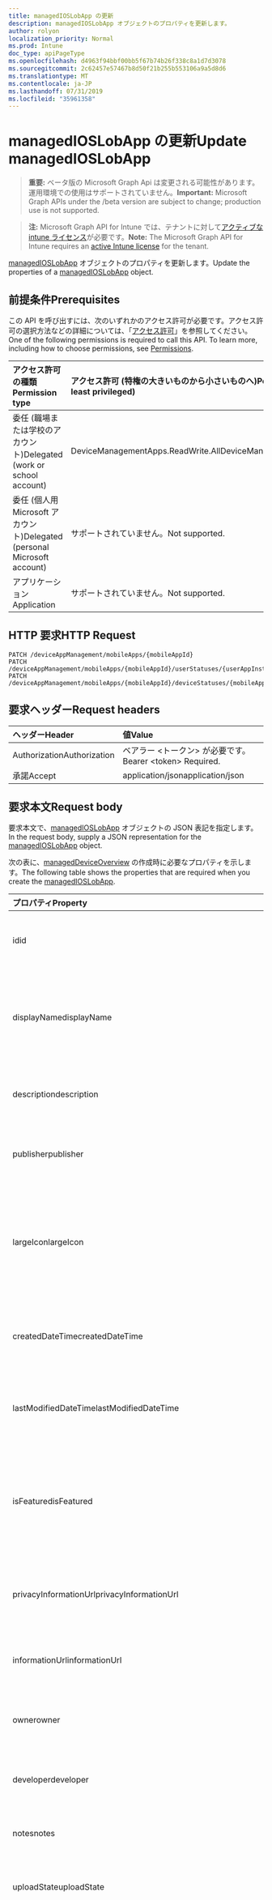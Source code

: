 ```yaml
---
title: managedIOSLobApp の更新
description: managedIOSLobApp オブジェクトのプロパティを更新します。
author: rolyon
localization_priority: Normal
ms.prod: Intune
doc_type: apiPageType
ms.openlocfilehash: d4963f94bbf00bb5f67b74b26f338c8a1d7d3078
ms.sourcegitcommit: 2c62457e57467b8d50f21b255b553106a9a5d8d6
ms.translationtype: MT
ms.contentlocale: ja-JP
ms.lasthandoff: 07/31/2019
ms.locfileid: "35961358"
---
```

# <a name="update-managedioslobapp"></a><span data-ttu-id="b1209-103">managedIOSLobApp の更新</span><span class="sxs-lookup"><span data-stu-id="b1209-103">Update managedIOSLobApp</span></span>

> <span data-ttu-id="b1209-104">**重要:** ベータ版の Microsoft Graph Api は変更される可能性があります。運用環境での使用はサポートされていません。</span><span class="sxs-lookup"><span data-stu-id="b1209-104">**Important:** Microsoft Graph APIs under the /beta version are subject to change; production use is not supported.</span></span>

> <span data-ttu-id="b1209-105">**注:** Microsoft Graph API for Intune では、テナントに対して[アクティブな intune ライセンス](https://go.microsoft.com/fwlink/?linkid=839381)が必要です。</span><span class="sxs-lookup"><span data-stu-id="b1209-105">**Note:** The Microsoft Graph API for Intune requires an [active Intune license](https://go.microsoft.com/fwlink/?linkid=839381) for the tenant.</span></span>

<span data-ttu-id="b1209-106">[managedIOSLobApp](../resources/intune-apps-managedioslobapp.md) オブジェクトのプロパティを更新します。</span><span class="sxs-lookup"><span data-stu-id="b1209-106">Update the properties of a [managedIOSLobApp](../resources/intune-apps-managedioslobapp.md) object.</span></span>

## <a name="prerequisites"></a><span data-ttu-id="b1209-107">前提条件</span><span class="sxs-lookup"><span data-stu-id="b1209-107">Prerequisites</span></span>
<span data-ttu-id="b1209-p101">この API を呼び出すには、次のいずれかのアクセス許可が必要です。アクセス許可の選択方法などの詳細については、「[アクセス許可](/graph/permissions-reference)」を参照してください。</span><span class="sxs-lookup"><span data-stu-id="b1209-p101">One of the following permissions is required to call this API. To learn more, including how to choose permissions, see [Permissions](/graph/permissions-reference).</span></span>

|<span data-ttu-id="b1209-110">アクセス許可の種類</span><span class="sxs-lookup"><span data-stu-id="b1209-110">Permission type</span></span>|<span data-ttu-id="b1209-111">アクセス許可 (特権の大きいものから小さいものへ)</span><span class="sxs-lookup"><span data-stu-id="b1209-111">Permissions (from most to least privileged)</span></span>|
|:---|:---|
|<span data-ttu-id="b1209-112">委任 (職場または学校のアカウント)</span><span class="sxs-lookup"><span data-stu-id="b1209-112">Delegated (work or school account)</span></span>|<span data-ttu-id="b1209-113">DeviceManagementApps.ReadWrite.All</span><span class="sxs-lookup"><span data-stu-id="b1209-113">DeviceManagementApps.ReadWrite.All</span></span>|
|<span data-ttu-id="b1209-114">委任 (個人用 Microsoft アカウント)</span><span class="sxs-lookup"><span data-stu-id="b1209-114">Delegated (personal Microsoft account)</span></span>|<span data-ttu-id="b1209-115">サポートされていません。</span><span class="sxs-lookup"><span data-stu-id="b1209-115">Not supported.</span></span>|
|<span data-ttu-id="b1209-116">アプリケーション</span><span class="sxs-lookup"><span data-stu-id="b1209-116">Application</span></span>|<span data-ttu-id="b1209-117">サポートされていません。</span><span class="sxs-lookup"><span data-stu-id="b1209-117">Not supported.</span></span>|

## <a name="http-request"></a><span data-ttu-id="b1209-118">HTTP 要求</span><span class="sxs-lookup"><span data-stu-id="b1209-118">HTTP Request</span></span>
<!-- {
  "blockType": "ignored"
}
-->
``` http
PATCH /deviceAppManagement/mobileApps/{mobileAppId}
PATCH /deviceAppManagement/mobileApps/{mobileAppId}/userStatuses/{userAppInstallStatusId}/app
PATCH /deviceAppManagement/mobileApps/{mobileAppId}/deviceStatuses/{mobileAppInstallStatusId}/app
```

## <a name="request-headers"></a><span data-ttu-id="b1209-119">要求ヘッダー</span><span class="sxs-lookup"><span data-stu-id="b1209-119">Request headers</span></span>
|<span data-ttu-id="b1209-120">ヘッダー</span><span class="sxs-lookup"><span data-stu-id="b1209-120">Header</span></span>|<span data-ttu-id="b1209-121">値</span><span class="sxs-lookup"><span data-stu-id="b1209-121">Value</span></span>|
|:---|:---|
|<span data-ttu-id="b1209-122">Authorization</span><span class="sxs-lookup"><span data-stu-id="b1209-122">Authorization</span></span>|<span data-ttu-id="b1209-123">ベアラー &lt;トークン&gt; が必要です。</span><span class="sxs-lookup"><span data-stu-id="b1209-123">Bearer &lt;token&gt; Required.</span></span>|
|<span data-ttu-id="b1209-124">承諾</span><span class="sxs-lookup"><span data-stu-id="b1209-124">Accept</span></span>|<span data-ttu-id="b1209-125">application/json</span><span class="sxs-lookup"><span data-stu-id="b1209-125">application/json</span></span>|

## <a name="request-body"></a><span data-ttu-id="b1209-126">要求本文</span><span class="sxs-lookup"><span data-stu-id="b1209-126">Request body</span></span>
<span data-ttu-id="b1209-127">要求本文で、[managedIOSLobApp](../resources/intune-apps-managedioslobapp.md) オブジェクトの JSON 表記を指定します。</span><span class="sxs-lookup"><span data-stu-id="b1209-127">In the request body, supply a JSON representation for the [managedIOSLobApp](../resources/intune-apps-managedioslobapp.md) object.</span></span>

<span data-ttu-id="b1209-128">次の表に、[managedDeviceOverview](../resources/intune-apps-managedioslobapp.md) の作成時に必要なプロパティを示します。</span><span class="sxs-lookup"><span data-stu-id="b1209-128">The following table shows the properties that are required when you create the [managedIOSLobApp](../resources/intune-apps-managedioslobapp.md).</span></span>

|<span data-ttu-id="b1209-129">プロパティ</span><span class="sxs-lookup"><span data-stu-id="b1209-129">Property</span></span>|<span data-ttu-id="b1209-130">型</span><span class="sxs-lookup"><span data-stu-id="b1209-130">Type</span></span>|<span data-ttu-id="b1209-131">説明</span><span class="sxs-lookup"><span data-stu-id="b1209-131">Description</span></span>|
|:---|:---|:---|
|<span data-ttu-id="b1209-132">id</span><span class="sxs-lookup"><span data-stu-id="b1209-132">id</span></span>|<span data-ttu-id="b1209-133">文字列</span><span class="sxs-lookup"><span data-stu-id="b1209-133">String</span></span>|<span data-ttu-id="b1209-134">エンティティのキー。</span><span class="sxs-lookup"><span data-stu-id="b1209-134">Key of the entity.</span></span> <span data-ttu-id="b1209-135">[mobileApp](../resources/intune-apps-mobileapp.md) から継承します</span><span class="sxs-lookup"><span data-stu-id="b1209-135">Inherited from [mobileApp](../resources/intune-apps-mobileapp.md)</span></span>|
|<span data-ttu-id="b1209-136">displayName</span><span class="sxs-lookup"><span data-stu-id="b1209-136">displayName</span></span>|<span data-ttu-id="b1209-137">文字列</span><span class="sxs-lookup"><span data-stu-id="b1209-137">String</span></span>|<span data-ttu-id="b1209-138">管理者が提供またはインポートしたアプリのタイトル。</span><span class="sxs-lookup"><span data-stu-id="b1209-138">The admin provided or imported title of the app.</span></span> <span data-ttu-id="b1209-139">[mobileApp](../resources/intune-apps-mobileapp.md) から継承します</span><span class="sxs-lookup"><span data-stu-id="b1209-139">Inherited from [mobileApp](../resources/intune-apps-mobileapp.md)</span></span>|
|<span data-ttu-id="b1209-140">description</span><span class="sxs-lookup"><span data-stu-id="b1209-140">description</span></span>|<span data-ttu-id="b1209-141">String</span><span class="sxs-lookup"><span data-stu-id="b1209-141">String</span></span>|<span data-ttu-id="b1209-142">アプリの説明。</span><span class="sxs-lookup"><span data-stu-id="b1209-142">The description of the app.</span></span> <span data-ttu-id="b1209-143">[mobileApp](../resources/intune-apps-mobileapp.md) から継承します</span><span class="sxs-lookup"><span data-stu-id="b1209-143">Inherited from [mobileApp](../resources/intune-apps-mobileapp.md)</span></span>|
|<span data-ttu-id="b1209-144">publisher</span><span class="sxs-lookup"><span data-stu-id="b1209-144">publisher</span></span>|<span data-ttu-id="b1209-145">String</span><span class="sxs-lookup"><span data-stu-id="b1209-145">String</span></span>|<span data-ttu-id="b1209-146">アプリの発行元。</span><span class="sxs-lookup"><span data-stu-id="b1209-146">The publisher of the app.</span></span> <span data-ttu-id="b1209-147">[mobileApp](../resources/intune-apps-mobileapp.md) から継承します</span><span class="sxs-lookup"><span data-stu-id="b1209-147">Inherited from [mobileApp](../resources/intune-apps-mobileapp.md)</span></span>|
|<span data-ttu-id="b1209-148">largeIcon</span><span class="sxs-lookup"><span data-stu-id="b1209-148">largeIcon</span></span>|[<span data-ttu-id="b1209-149">mimeContent</span><span class="sxs-lookup"><span data-stu-id="b1209-149">mimeContent</span></span>](../resources/intune-shared-mimecontent.md)|<span data-ttu-id="b1209-150">アプリの詳細に表示され、アイコンのアップロードに使用される大きいアイコン。</span><span class="sxs-lookup"><span data-stu-id="b1209-150">The large icon, to be displayed in the app details and used for upload of the icon.</span></span> <span data-ttu-id="b1209-151">[mobileApp](../resources/intune-apps-mobileapp.md) から継承します</span><span class="sxs-lookup"><span data-stu-id="b1209-151">Inherited from [mobileApp](../resources/intune-apps-mobileapp.md)</span></span>|
|<span data-ttu-id="b1209-152">createdDateTime</span><span class="sxs-lookup"><span data-stu-id="b1209-152">createdDateTime</span></span>|<span data-ttu-id="b1209-153">DateTimeOffset</span><span class="sxs-lookup"><span data-stu-id="b1209-153">DateTimeOffset</span></span>|<span data-ttu-id="b1209-154">アプリが作成された日時。</span><span class="sxs-lookup"><span data-stu-id="b1209-154">The date and time the app was created.</span></span> <span data-ttu-id="b1209-155">[mobileApp](../resources/intune-apps-mobileapp.md) から継承します</span><span class="sxs-lookup"><span data-stu-id="b1209-155">Inherited from [mobileApp](../resources/intune-apps-mobileapp.md)</span></span>|
|<span data-ttu-id="b1209-156">lastModifiedDateTime</span><span class="sxs-lookup"><span data-stu-id="b1209-156">lastModifiedDateTime</span></span>|<span data-ttu-id="b1209-157">DateTimeOffset</span><span class="sxs-lookup"><span data-stu-id="b1209-157">DateTimeOffset</span></span>|<span data-ttu-id="b1209-158">アプリが最後に変更された日時。</span><span class="sxs-lookup"><span data-stu-id="b1209-158">The date and time the app was last modified.</span></span> <span data-ttu-id="b1209-159">[mobileApp](../resources/intune-apps-mobileapp.md) から継承します</span><span class="sxs-lookup"><span data-stu-id="b1209-159">Inherited from [mobileApp](../resources/intune-apps-mobileapp.md)</span></span>|
|<span data-ttu-id="b1209-160">isFeatured</span><span class="sxs-lookup"><span data-stu-id="b1209-160">isFeatured</span></span>|<span data-ttu-id="b1209-161">Boolean</span><span class="sxs-lookup"><span data-stu-id="b1209-161">Boolean</span></span>|<span data-ttu-id="b1209-162">アプリが管理者のおすすめとしてマークされたかどうかを示す値。[mobileApp](../resources/intune-apps-mobileapp.md) から継承します</span><span class="sxs-lookup"><span data-stu-id="b1209-162">The value indicating whether the app is marked as featured by the admin. Inherited from [mobileApp](../resources/intune-apps-mobileapp.md)</span></span>|
|<span data-ttu-id="b1209-163">privacyInformationUrl</span><span class="sxs-lookup"><span data-stu-id="b1209-163">privacyInformationUrl</span></span>|<span data-ttu-id="b1209-164">String</span><span class="sxs-lookup"><span data-stu-id="b1209-164">String</span></span>|<span data-ttu-id="b1209-165">プライバシーに関する声明の URL。</span><span class="sxs-lookup"><span data-stu-id="b1209-165">The privacy statement Url.</span></span> <span data-ttu-id="b1209-166">[mobileApp](../resources/intune-apps-mobileapp.md) から継承します</span><span class="sxs-lookup"><span data-stu-id="b1209-166">Inherited from [mobileApp](../resources/intune-apps-mobileapp.md)</span></span>|
|<span data-ttu-id="b1209-167">informationUrl</span><span class="sxs-lookup"><span data-stu-id="b1209-167">informationUrl</span></span>|<span data-ttu-id="b1209-168">String</span><span class="sxs-lookup"><span data-stu-id="b1209-168">String</span></span>|<span data-ttu-id="b1209-169">詳細情報の URL。</span><span class="sxs-lookup"><span data-stu-id="b1209-169">The more information Url.</span></span> <span data-ttu-id="b1209-170">[mobileApp](../resources/intune-apps-mobileapp.md) から継承します</span><span class="sxs-lookup"><span data-stu-id="b1209-170">Inherited from [mobileApp](../resources/intune-apps-mobileapp.md)</span></span>|
|<span data-ttu-id="b1209-171">owner</span><span class="sxs-lookup"><span data-stu-id="b1209-171">owner</span></span>|<span data-ttu-id="b1209-172">String</span><span class="sxs-lookup"><span data-stu-id="b1209-172">String</span></span>|<span data-ttu-id="b1209-173">アプリの所有者。</span><span class="sxs-lookup"><span data-stu-id="b1209-173">The owner of the app.</span></span> <span data-ttu-id="b1209-174">[mobileApp](../resources/intune-apps-mobileapp.md) から継承します</span><span class="sxs-lookup"><span data-stu-id="b1209-174">Inherited from [mobileApp](../resources/intune-apps-mobileapp.md)</span></span>|
|<span data-ttu-id="b1209-175">developer</span><span class="sxs-lookup"><span data-stu-id="b1209-175">developer</span></span>|<span data-ttu-id="b1209-176">String</span><span class="sxs-lookup"><span data-stu-id="b1209-176">String</span></span>|<span data-ttu-id="b1209-177">アプリの開発者。</span><span class="sxs-lookup"><span data-stu-id="b1209-177">The developer of the app.</span></span> <span data-ttu-id="b1209-178">[mobileApp](../resources/intune-apps-mobileapp.md) から継承します</span><span class="sxs-lookup"><span data-stu-id="b1209-178">Inherited from [mobileApp](../resources/intune-apps-mobileapp.md)</span></span>|
|<span data-ttu-id="b1209-179">notes</span><span class="sxs-lookup"><span data-stu-id="b1209-179">notes</span></span>|<span data-ttu-id="b1209-180">String</span><span class="sxs-lookup"><span data-stu-id="b1209-180">String</span></span>|<span data-ttu-id="b1209-181">アプリ用のメモ。</span><span class="sxs-lookup"><span data-stu-id="b1209-181">Notes for the app.</span></span> <span data-ttu-id="b1209-182">[mobileApp](../resources/intune-apps-mobileapp.md) から継承します</span><span class="sxs-lookup"><span data-stu-id="b1209-182">Inherited from [mobileApp](../resources/intune-apps-mobileapp.md)</span></span>|
|<span data-ttu-id="b1209-183">uploadState</span><span class="sxs-lookup"><span data-stu-id="b1209-183">uploadState</span></span>|<span data-ttu-id="b1209-184">Int32</span><span class="sxs-lookup"><span data-stu-id="b1209-184">Int32</span></span>|<span data-ttu-id="b1209-185">アップロード状態。</span><span class="sxs-lookup"><span data-stu-id="b1209-185">The upload state.</span></span> <span data-ttu-id="b1209-186">[mobileApp](../resources/intune-apps-mobileapp.md) から継承します</span><span class="sxs-lookup"><span data-stu-id="b1209-186">Inherited from [mobileApp](../resources/intune-apps-mobileapp.md)</span></span>|
|<span data-ttu-id="b1209-187">publishingState</span><span class="sxs-lookup"><span data-stu-id="b1209-187">publishingState</span></span>|[<span data-ttu-id="b1209-188">mobileAppPublishingState</span><span class="sxs-lookup"><span data-stu-id="b1209-188">mobileAppPublishingState</span></span>](../resources/intune-apps-mobileapppublishingstate.md)|<span data-ttu-id="b1209-189">アプリの発行の状態。</span><span class="sxs-lookup"><span data-stu-id="b1209-189">The publishing state for the app.</span></span> <span data-ttu-id="b1209-190">アプリが発行されていない限り、アプリを割り当てることができません。</span><span class="sxs-lookup"><span data-stu-id="b1209-190">The app cannot be assigned unless the app is published.</span></span> <span data-ttu-id="b1209-191">[MobileApp](../resources/intune-apps-mobileapp.md)から継承されます。</span><span class="sxs-lookup"><span data-stu-id="b1209-191">Inherited from [mobileApp](../resources/intune-apps-mobileapp.md).</span></span> <span data-ttu-id="b1209-192">可能な値は、`notPublished`、`processing`、`published` です。</span><span class="sxs-lookup"><span data-stu-id="b1209-192">Possible values are: `notPublished`, `processing`, `published`.</span></span>|
|<span data-ttu-id="b1209-193">isAssigned</span><span class="sxs-lookup"><span data-stu-id="b1209-193">isAssigned</span></span>|<span data-ttu-id="b1209-194">Boolean</span><span class="sxs-lookup"><span data-stu-id="b1209-194">Boolean</span></span>|<span data-ttu-id="b1209-195">アプリが少なくとも1つのグループに割り当てられているかどうかを示す値。</span><span class="sxs-lookup"><span data-stu-id="b1209-195">The value indicating whether the app is assigned to at least one group.</span></span> <span data-ttu-id="b1209-196">[mobileApp](../resources/intune-apps-mobileapp.md) から継承します</span><span class="sxs-lookup"><span data-stu-id="b1209-196">Inherited from [mobileApp](../resources/intune-apps-mobileapp.md)</span></span>|
|<span data-ttu-id="b1209-197">roleScopeTagIds</span><span class="sxs-lookup"><span data-stu-id="b1209-197">roleScopeTagIds</span></span>|<span data-ttu-id="b1209-198">文字列コレクション</span><span class="sxs-lookup"><span data-stu-id="b1209-198">String collection</span></span>|<span data-ttu-id="b1209-199">このモバイルアプリの範囲タグ id のリスト。</span><span class="sxs-lookup"><span data-stu-id="b1209-199">List of scope tag ids for this mobile app.</span></span> <span data-ttu-id="b1209-200">[mobileApp](../resources/intune-apps-mobileapp.md) から継承します</span><span class="sxs-lookup"><span data-stu-id="b1209-200">Inherited from [mobileApp](../resources/intune-apps-mobileapp.md)</span></span>|
|<span data-ttu-id="b1209-201">dependentAppCount</span><span class="sxs-lookup"><span data-stu-id="b1209-201">dependentAppCount</span></span>|<span data-ttu-id="b1209-202">Int32</span><span class="sxs-lookup"><span data-stu-id="b1209-202">Int32</span></span>|<span data-ttu-id="b1209-203">子アプリが持つ依存関係の合計数。</span><span class="sxs-lookup"><span data-stu-id="b1209-203">The total number of dependencies the child app has.</span></span> <span data-ttu-id="b1209-204">[mobileApp](../resources/intune-apps-mobileapp.md) から継承します</span><span class="sxs-lookup"><span data-stu-id="b1209-204">Inherited from [mobileApp](../resources/intune-apps-mobileapp.md)</span></span>|
|<span data-ttu-id="b1209-205">appAvailability</span><span class="sxs-lookup"><span data-stu-id="b1209-205">appAvailability</span></span>|[<span data-ttu-id="b1209-206">managedAppAvailability</span><span class="sxs-lookup"><span data-stu-id="b1209-206">managedAppAvailability</span></span>](../resources/intune-apps-managedappavailability.md)|<span data-ttu-id="b1209-207">アプリケーションの可用性。</span><span class="sxs-lookup"><span data-stu-id="b1209-207">The Application's availability.</span></span> <span data-ttu-id="b1209-208">[Managedapp](../resources/intune-apps-managedapp.md)から継承されます。</span><span class="sxs-lookup"><span data-stu-id="b1209-208">Inherited from [managedApp](../resources/intune-apps-managedapp.md).</span></span> <span data-ttu-id="b1209-209">可能な値は、`global`、`lineOfBusiness` です。</span><span class="sxs-lookup"><span data-stu-id="b1209-209">Possible values are: `global`, `lineOfBusiness`.</span></span>|
|<span data-ttu-id="b1209-210">version</span><span class="sxs-lookup"><span data-stu-id="b1209-210">version</span></span>|<span data-ttu-id="b1209-211">String</span><span class="sxs-lookup"><span data-stu-id="b1209-211">String</span></span>|<span data-ttu-id="b1209-212">アプリケーションのバージョン。</span><span class="sxs-lookup"><span data-stu-id="b1209-212">The Application's version.</span></span> <span data-ttu-id="b1209-213">[managedApp](../resources/intune-apps-managedapp.md) から継承します</span><span class="sxs-lookup"><span data-stu-id="b1209-213">Inherited from [managedApp](../resources/intune-apps-managedapp.md)</span></span>|
|<span data-ttu-id="b1209-214">committedContentVersion</span><span class="sxs-lookup"><span data-stu-id="b1209-214">committedContentVersion</span></span>|<span data-ttu-id="b1209-215">String</span><span class="sxs-lookup"><span data-stu-id="b1209-215">String</span></span>|<span data-ttu-id="b1209-216">内部にコミットされたコンテンツのバージョン。</span><span class="sxs-lookup"><span data-stu-id="b1209-216">The internal committed content version.</span></span> <span data-ttu-id="b1209-217">[managedMobileLobApp](../resources/intune-apps-managedmobilelobapp.md) から継承します</span><span class="sxs-lookup"><span data-stu-id="b1209-217">Inherited from [managedMobileLobApp](../resources/intune-apps-managedmobilelobapp.md)</span></span>|
|<span data-ttu-id="b1209-218">fileName</span><span class="sxs-lookup"><span data-stu-id="b1209-218">fileName</span></span>|<span data-ttu-id="b1209-219">String</span><span class="sxs-lookup"><span data-stu-id="b1209-219">String</span></span>|<span data-ttu-id="b1209-220">メインの LOB アプリケーションのファイル名。</span><span class="sxs-lookup"><span data-stu-id="b1209-220">The name of the main Lob application file.</span></span> <span data-ttu-id="b1209-221">[managedMobileLobApp](../resources/intune-apps-managedmobilelobapp.md) から継承します</span><span class="sxs-lookup"><span data-stu-id="b1209-221">Inherited from [managedMobileLobApp](../resources/intune-apps-managedmobilelobapp.md)</span></span>|
|<span data-ttu-id="b1209-222">size</span><span class="sxs-lookup"><span data-stu-id="b1209-222">size</span></span>|<span data-ttu-id="b1209-223">Int64</span><span class="sxs-lookup"><span data-stu-id="b1209-223">Int64</span></span>|<span data-ttu-id="b1209-224">アップロードされたすべてのファイルを含む合計サイズ。</span><span class="sxs-lookup"><span data-stu-id="b1209-224">The total size, including all uploaded files.</span></span> <span data-ttu-id="b1209-225">[managedMobileLobApp](../resources/intune-apps-managedmobilelobapp.md) から継承します</span><span class="sxs-lookup"><span data-stu-id="b1209-225">Inherited from [managedMobileLobApp](../resources/intune-apps-managedmobilelobapp.md)</span></span>|
|<span data-ttu-id="b1209-226">bundleId</span><span class="sxs-lookup"><span data-stu-id="b1209-226">bundleId</span></span>|<span data-ttu-id="b1209-227">String</span><span class="sxs-lookup"><span data-stu-id="b1209-227">String</span></span>|<span data-ttu-id="b1209-228">ID 名。</span><span class="sxs-lookup"><span data-stu-id="b1209-228">The Identity Name.</span></span>|
|<span data-ttu-id="b1209-229">applicableDeviceType</span><span class="sxs-lookup"><span data-stu-id="b1209-229">applicableDeviceType</span></span>|[<span data-ttu-id="b1209-230">iosDeviceType</span><span class="sxs-lookup"><span data-stu-id="b1209-230">iosDeviceType</span></span>](../resources/intune-apps-iosdevicetype.md)|<span data-ttu-id="b1209-231">このアプリを実行できる iOS アーキテクチャ。</span><span class="sxs-lookup"><span data-stu-id="b1209-231">The iOS architecture for which this app can run on.</span></span>|
|<span data-ttu-id="b1209-232">minimumSupportedOperatingSystem</span><span class="sxs-lookup"><span data-stu-id="b1209-232">minimumSupportedOperatingSystem</span></span>|[<span data-ttu-id="b1209-233">iosMinimumOperatingSystem</span><span class="sxs-lookup"><span data-stu-id="b1209-233">iosMinimumOperatingSystem</span></span>](../resources/intune-apps-iosminimumoperatingsystem.md)|<span data-ttu-id="b1209-234">該当するオペレーティング システムの最小の値。</span><span class="sxs-lookup"><span data-stu-id="b1209-234">The value for the minimum applicable operating system.</span></span>|
|<span data-ttu-id="b1209-235">expirationDateTime</span><span class="sxs-lookup"><span data-stu-id="b1209-235">expirationDateTime</span></span>|<span data-ttu-id="b1209-236">DateTimeOffset</span><span class="sxs-lookup"><span data-stu-id="b1209-236">DateTimeOffset</span></span>|<span data-ttu-id="b1209-237">有効期限。</span><span class="sxs-lookup"><span data-stu-id="b1209-237">The expiration time.</span></span>|
|<span data-ttu-id="b1209-238">VersionNumber</span><span class="sxs-lookup"><span data-stu-id="b1209-238">versionNumber</span></span>|<span data-ttu-id="b1209-239">String</span><span class="sxs-lookup"><span data-stu-id="b1209-239">String</span></span>|<span data-ttu-id="b1209-240">管理対象 iOS 基幹業務 (LoB) アプリのバージョン番号。</span><span class="sxs-lookup"><span data-stu-id="b1209-240">The version number of managed iOS Line of Business (LoB) app.</span></span>|
|<span data-ttu-id="b1209-241">buildNumber</span><span class="sxs-lookup"><span data-stu-id="b1209-241">buildNumber</span></span>|<span data-ttu-id="b1209-242">String</span><span class="sxs-lookup"><span data-stu-id="b1209-242">String</span></span>|<span data-ttu-id="b1209-243">管理対象 iOS 基幹業務 (LoB) アプリのビルド番号。</span><span class="sxs-lookup"><span data-stu-id="b1209-243">The build number of managed iOS Line of Business (LoB) app.</span></span>|
|<span data-ttu-id="b1209-244">identityVersion</span><span class="sxs-lookup"><span data-stu-id="b1209-244">identityVersion</span></span>|<span data-ttu-id="b1209-245">String</span><span class="sxs-lookup"><span data-stu-id="b1209-245">String</span></span>|<span data-ttu-id="b1209-246">ID のバージョン。</span><span class="sxs-lookup"><span data-stu-id="b1209-246">The identity version.</span></span>|



## <a name="response"></a><span data-ttu-id="b1209-247">応答</span><span class="sxs-lookup"><span data-stu-id="b1209-247">Response</span></span>
<span data-ttu-id="b1209-248">成功した場合、このメソッドは `200 OK` 応答コードと、更新された [managedIOSLobApp](../resources/intune-apps-managedioslobapp.md) オブジェクトを応答本文で返します。</span><span class="sxs-lookup"><span data-stu-id="b1209-248">If successful, this method returns a `200 OK` response code and an updated [managedIOSLobApp](../resources/intune-apps-managedioslobapp.md) object in the response body.</span></span>

## <a name="example"></a><span data-ttu-id="b1209-249">例</span><span class="sxs-lookup"><span data-stu-id="b1209-249">Example</span></span>

### <a name="request"></a><span data-ttu-id="b1209-250">要求</span><span class="sxs-lookup"><span data-stu-id="b1209-250">Request</span></span>
<span data-ttu-id="b1209-251">以下は、要求の例です。</span><span class="sxs-lookup"><span data-stu-id="b1209-251">Here is an example of the request.</span></span>
``` http
PATCH https://graph.microsoft.com/beta/deviceAppManagement/mobileApps/{mobileAppId}
Content-type: application/json
Content-length: 1469

{
  "@odata.type": "#microsoft.graph.managedIOSLobApp",
  "displayName": "Display Name value",
  "description": "Description value",
  "publisher": "Publisher value",
  "largeIcon": {
    "@odata.type": "microsoft.graph.mimeContent",
    "type": "Type value",
    "value": "dmFsdWU="
  },
  "isFeatured": true,
  "privacyInformationUrl": "https://example.com/privacyInformationUrl/",
  "informationUrl": "https://example.com/informationUrl/",
  "owner": "Owner value",
  "developer": "Developer value",
  "notes": "Notes value",
  "uploadState": 11,
  "publishingState": "processing",
  "isAssigned": true,
  "roleScopeTagIds": [
    "Role Scope Tag Ids value"
  ],
  "dependentAppCount": 1,
  "appAvailability": "lineOfBusiness",
  "version": "Version value",
  "committedContentVersion": "Committed Content Version value",
  "fileName": "File Name value",
  "size": 4,
  "bundleId": "Bundle Id value",
  "applicableDeviceType": {
    "@odata.type": "microsoft.graph.iosDeviceType",
    "iPad": true,
    "iPhoneAndIPod": true
  },
  "minimumSupportedOperatingSystem": {
    "@odata.type": "microsoft.graph.iosMinimumOperatingSystem",
    "v8_0": true,
    "v9_0": true,
    "v10_0": true,
    "v11_0": true,
    "v12_0": true
  },
  "expirationDateTime": "2016-12-31T23:57:57.2481234-08:00",
  "versionNumber": "Version Number value",
  "buildNumber": "Build Number value",
  "identityVersion": "Identity Version value"
}
```

### <a name="response"></a><span data-ttu-id="b1209-252">応答</span><span class="sxs-lookup"><span data-stu-id="b1209-252">Response</span></span>
<span data-ttu-id="b1209-p124">以下は、応答の例です。注:簡潔にするために、ここに示す応答オブジェクトは切り詰められている場合があります。すべてのプロパティは実際の呼び出しから返されます。</span><span class="sxs-lookup"><span data-stu-id="b1209-p124">Here is an example of the response. Note: The response object shown here may be truncated for brevity. All of the properties will be returned from an actual call.</span></span>
``` http
HTTP/1.1 200 OK
Content-Type: application/json
Content-Length: 1641

{
  "@odata.type": "#microsoft.graph.managedIOSLobApp",
  "id": "8f59792d-792d-8f59-2d79-598f2d79598f",
  "displayName": "Display Name value",
  "description": "Description value",
  "publisher": "Publisher value",
  "largeIcon": {
    "@odata.type": "microsoft.graph.mimeContent",
    "type": "Type value",
    "value": "dmFsdWU="
  },
  "createdDateTime": "2017-01-01T00:02:43.5775965-08:00",
  "lastModifiedDateTime": "2017-01-01T00:00:35.1329464-08:00",
  "isFeatured": true,
  "privacyInformationUrl": "https://example.com/privacyInformationUrl/",
  "informationUrl": "https://example.com/informationUrl/",
  "owner": "Owner value",
  "developer": "Developer value",
  "notes": "Notes value",
  "uploadState": 11,
  "publishingState": "processing",
  "isAssigned": true,
  "roleScopeTagIds": [
    "Role Scope Tag Ids value"
  ],
  "dependentAppCount": 1,
  "appAvailability": "lineOfBusiness",
  "version": "Version value",
  "committedContentVersion": "Committed Content Version value",
  "fileName": "File Name value",
  "size": 4,
  "bundleId": "Bundle Id value",
  "applicableDeviceType": {
    "@odata.type": "microsoft.graph.iosDeviceType",
    "iPad": true,
    "iPhoneAndIPod": true
  },
  "minimumSupportedOperatingSystem": {
    "@odata.type": "microsoft.graph.iosMinimumOperatingSystem",
    "v8_0": true,
    "v9_0": true,
    "v10_0": true,
    "v11_0": true,
    "v12_0": true
  },
  "expirationDateTime": "2016-12-31T23:57:57.2481234-08:00",
  "versionNumber": "Version Number value",
  "buildNumber": "Build Number value",
  "identityVersion": "Identity Version value"
}
```





